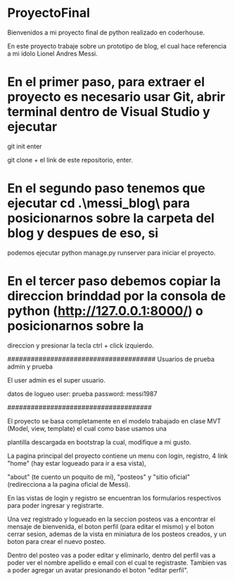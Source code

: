# ProyectoFinal

Bienvenidos a mi proyecto final de python realizado en coderhouse.

En este proyecto trabaje sobre un prototipo de blog, el cual hace referencia a mi idolo Lionel Andres Messi.

# En el primer paso, para extraer el proyecto es necesario usar Git, abrir terminal dentro de Visual Studio y ejecutar

git init enter

git clone + el link de este repositorio, enter.

# En el segundo paso tenemos que ejecutar cd .\messi_blog\ para posicionarnos sobre la carpeta del blog y despues de eso, si

podemos ejecutar python manage.py runserver para iniciar el proyecto.

# En el tercer paso debemos copiar la direccion brinddad por la consola de python (http://127.0.0.1:8000/) o posicionarnos sobre la

direccion y presionar la tecla ctrl + click izquierdo.

######################################
Usuarios de prueba admin y prueba

El user admin es el super usuario.

datos de logueo
user: prueba
password: messi1987

#####################################

El proyecto se basa completamente en el modelo trabajado en clase MVT (Model, view, template) el cual como base usamos una 

plantilla descargada en bootstrap la cual, modifique a mi gusto.

La pagina principal del proyecto contiene un menu con login, registro, 4 link "home" (hay estar logueado para ir a esa vista),

"about" (te cuento un poquito de mi), "posteos" y "sitio oficial" (redirecciona a la pagina oficial de Messi).

En las vistas de login y registro se encuentran los formularios respectivos para poder ingresar y registrarte.

Una vez registrado y logueado en la seccion posteos vas a encontrar el mensaje de bienvenida, el boton perfil (para editar el mismo) y el boton cerrar sesion, ademas de la vista en miniatura de los posteos creados, y un boton para crear el nuevo posteo.

Dentro del posteo vas a poder editar y eliminarlo, dentro del perfil vas a poder ver el nombre apellido e email con el cual te registraste. Tambien vas a poder agregar un avatar presionando el boton "editar perfil".

